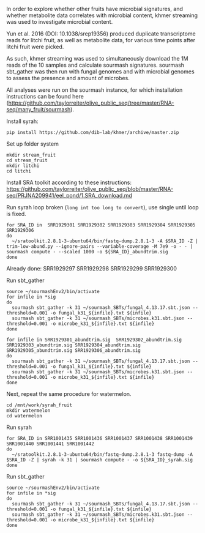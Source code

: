In order to explore whether other fruits have microbial signatures, and whether metabolite data correlates with microbial content, khmer streaming was used to investigate microbial content.

Yun et al. 2016 (DOI: 10.1038/srep19356) produced duplicate transcriptome reads for litchi fruit, as well as metabolite data, for various time points after litchi fruit were picked.

As such, khmer streaming was used to simultaneously download the 1M reads of the 10 samples and calculate sourmash signatures. sourmash sbt_gather was then run with fungal genomes and with microbial genomes to assess the presence and amount of microbes. 

All analyses were run on the sourmash instance, for which installation instructions can be found here (https://github.com/taylorreiter/olive_public_seq/tree/master/RNA-seq/many_fruit/sourmash).

Install syrah:
```
pip install https://github.com/dib-lab/khmer/archive/master.zip
```

Set up folder system
```
mkdir stream_fruit
cd stream_fruit
mkdir litchi
cd litchi
```

Install SRA toolkit according to these instructions: https://github.com/taylorreiter/olive_public_seq/blob/master/RNA-seq/PRJNA209941/eel_pond/1.SRA_download.md

Run syrah
loop broken (`long int too long to convert`), use single until loop is fixed.
```
for SRA_ID in  SRR1929301 SRR1929302 SRR1929303 SRR1929304 SRR1929305 SRR1929306
do
  ~/sratoolkit.2.8.1-3-ubuntu64/bin/fastq-dump.2.8.1-3 -A $SRA_ID -Z | trim-low-abund.py --ignore-pairs --variable-coverage -M 7e9 -o - - | sourmash compute - --scaled 1000 -o ${SRA_ID}_abundtrim.sig
done
```

Already done:
SRR1929297 SRR1929298 SRR1929299 SRR1929300


Run sbt_gather
```
source ~/sourmashEnv2/bin/activate
for infile in *sig
do
  sourmash sbt_gather -k 31 ~/sourmash_SBTs/fungal_4.13.17.sbt.json --threshold=0.001 -o fungal_k31_${infile}.txt ${infile}
  sourmash sbt_gather -k 31 ~/sourmash_SBTs/microbes.k31.sbt.json --threshold=0.001 -o microbe_k31_${infile}.txt ${infile}
done
```
```
for infile in SRR1929301_abundtrim.sig  SRR1929302_abundtrim.sig SRR1929303_abundtrim.sig SRR1929304_abundtrim.sig SRR1929305_abundtrim.sig SRR1929306_abundtrim.sig
do
  sourmash sbt_gather -k 31 ~/sourmash_SBTs/fungal_4.13.17.sbt.json --threshold=0.001 -o fungal_k31_${infile}.txt ${infile}
  sourmash sbt_gather -k 31 ~/sourmash_SBTs/microbes.k31.sbt.json --threshold=0.001 -o microbe_k31_${infile}.txt ${infile}
done
```
Next, repeat the same procedure for watermelon. 

```
cd /mnt/work/syrah_fruit
mkdir watermelon
cd watermelon
```

Run syrah
```
for SRA_ID in SRR1001435 SRR1001436 SRR1001437 SRR1001438 SRR1001439 SRR1001440 SRR1001441 SRR1001442
do
  ~/sratoolkit.2.8.1-3-ubuntu64/bin/fastq-dump.2.8.1-3 fastq-dump -A $SRA_ID -Z | syrah -k 31 | sourmash compute - -o ${SRA_ID}_syrah.sig
done
```

Run sbt_gather
```
source ~/sourmashEnv2/bin/activate
for infile in *sig
do
  sourmash sbt_gather -k 31 ~/sourmash_SBTs/fungal_4.13.17.sbt.json --threshold=0.001 -o fungal_k31_${infile}.txt ${infile}
  sourmash sbt_gather -k 31 ~/sourmash_SBTs/microbes.k31.sbt.json --threshold=0.001 -o microbe_k31_${infile}.txt ${infile}
done
```
